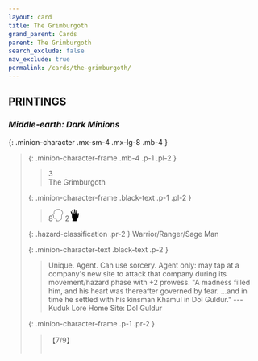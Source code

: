 ```yaml
---
layout: card
title: The Grimburgoth
grand_parent: Cards
parent: The Grimburgoth
search_exclude: false
nav_exclude: true
permalink: /cards/the-grimburgoth/
---
```


## PRINTINGS


### _Middle-earth: Dark Minions_

{: .minion-character .mx-sm-4 .mx-lg-8 .mb-4 }
> {: .minion-character-frame .mb-4 .p-1 .pl-2 }
> > <div class="hazard-mp">3</div>
> > <div class="card-name">The Grimburgoth</div>
>
> {: .minion-character-frame .black-text .p-1 .pl-2 }
> > 8![](/assets/images/mind.svg) 2![](/assets/images/di.svg)
>
> {: .hazard-classification .pr-2 }
> Warrior/Ranger/Sage Man
>
> {: .minion-character-text .black-text .p-2 }
> > Unique. Agent. Can use sorcery. Agent only: may tap at a company's new site to attack that company during its movement/hazard phase with +2 prowess.  "A madness filled him, and his heart was thereafter governed by fear. ...and in time he settled with his kinsman Khamul in Dol Guldur." ---Kuduk Lore  Home Site: Dol Guldur 
>
> {: .minion-character-frame .p-1 .pr-2 }
> > <div class="card-shield">【7/9】</div>
> > <div class="card-corruption-white">&nbsp;</div>

